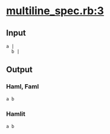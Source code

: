 # [multiline\_spec.rb:3](https://github.com/k0kubun/hamlit/blob/master/spec/hamlit/engine/multiline_spec.rb#L3)
## Input
```haml
a |
  b |

```

## Output
### Haml, Faml
```html
a b 

```

### Hamlit
```html
a b

```

